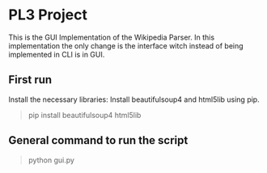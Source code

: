 # PL3 Project

This is the GUI Implementation of the Wikipedia Parser. In this implementation the only change is the interface witch instead of being implemented in CLI is in GUI.

## First run
Install the necessary libraries: Install beautifulsoup4 and html5lib using pip.

> pip install beautifulsoup4 html5lib

## General command to run the script

> python gui.py
